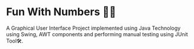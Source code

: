 # Fun With Numbers 🔢🧒

A Graphical User Interface Project implemented using Java Technology using Swing, AWT components and performing manual testing using JUnit Tool🛠.
